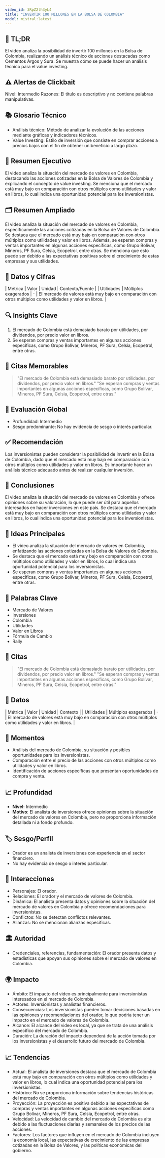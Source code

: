 ```yaml
---
video_id: 3RpZ2th3yL4
title: "INVERTIR 100 MILLONES EN LA BOLSA DE COLOMBIA"
model: mistral:latest
---
```


## 📌 TL;DR
El video analiza la posibilidad de invertir 100 millones en la Bolsa de Colombia, realizando un análisis técnico de acciones destacadas como Cementos Argos y Sura. Se muestra cómo se puede hacer un análisis técnico para el value investing.

## ⚠️ Alertas de Clickbait
Nivel: Intermedio
Razones: El título es descriptivo y no contiene palabras manipulativas.

## 📚 Glosario Técnico
- Análisis técnico: Método de analizar la evolución de las acciones mediante gráficas y indicadores técnicos.
- Value Investing: Estilo de inversión que consiste en comprar acciones a precios bajos con el fin de obtener un beneficio a largo plazo.

## 📰 Resumen Ejecutivo
El video analiza la situación del mercado de valores en Colombia, destacando las acciones cotizadas en la Bolsa de Valores de Colombia y explicando el concepto de value investing. Se menciona que el mercado está muy bajo en comparación con otros múltiplos como utilidades y valor en libros, lo cual indica una oportunidad potencial para los inversionistas.

## 🗂️ Resumen Ampliado
El video analiza la situación del mercado de valores en Colombia, específicamente las acciones cotizadas en la Bolsa de Valores de Colombia. Se destaca que el mercado está muy bajo en comparación con otros múltiplos como utilidades y valor en libros. Además, se esperan compras y ventas importantes en algunas acciones específicas, como Grupo Bolívar, Mineros, PF Sura, Celsia, Ecopetrol, entre otras. Se menciona que esto puede ser debido a las expectativas positivas sobre el crecimiento de estas empresas y sus utilidades.

## 🔢 Datos y Cifras
| Métrica | Valor | Unidad | Contexto/Fuente |
| Utilidades | Múltiplos exagerados | - | El mercado de valores está muy bajo en comparación con otros múltiplos como utilidades y valor en libros. |

## 🔍 Insights Clave
1. El mercado de Colombia está demasiado barato por utilidades, por dividendos, por precio valor en libros.
2. Se esperan compras y ventas importantes en algunas acciones específicas, como Grupo Bolívar, Mineros, PF Sura, Celsia, Ecopetrol, entre otras.

## 💬 Citas Memorables
> "El mercado de Colombia está demasiado barato por utilidades, por dividendos, por precio valor en libros."
> "Se esperan compras y ventas importantes en algunas acciones específicas, como Grupo Bolívar, Mineros, PF Sura, Celsia, Ecopetrol, entre otras."

## 🧮 Evaluación Global
- Profundidad: Intermedio
- Sesgo predominante: No hay evidencia de sesgo o interés particular.

## ✅ Recomendación
Los inversionistas pueden considerar la posibilidad de invertir en la Bolsa de Colombia, dado que el mercado está muy bajo en comparación con otros múltiplos como utilidades y valor en libros. Es importante hacer un análisis técnico adecuado antes de realizar cualquier inversión.

## 🏁 Conclusiones
El video analiza la situación del mercado de valores en Colombia y ofrece opiniones sobre su valoración, lo que puede ser útil para aquellos interesados en hacer inversiones en este país. Se destaca que el mercado está muy bajo en comparación con otros múltiplos como utilidades y valor en libros, lo cual indica una oportunidad potencial para los inversionistas.

## 🧠 Ideas Principales
   - El video analiza la situación del mercado de valores en Colombia, enfatizando las acciones cotizadas en la Bolsa de Valores de Colombia.
   - Se destaca que el mercado está muy bajo en comparación con otros múltiplos como utilidades y valor en libros, lo cual indica una oportunidad potencial para los inversionistas.
   - Se esperan compras y ventas importantes en algunas acciones específicas, como Grupo Bolívar, Mineros, PF Sura, Celsia, Ecopetrol, entre otras.

   ## 🔑 Palabras Clave
   - Mercado de Valores
   - Inversiones
   - Colombia
   - Utilidades
   - Valor en Libros
   - Fórmula de Cambio
   - Rally

   ## 💬 Citas
   > "El mercado de Colombia está demasiado barato por utilidades, por dividendos, por precio valor en libros."
   > "Se esperan compras y ventas importantes en algunas acciones específicas, como Grupo Bolívar, Mineros, PF Sura, Celsia, Ecopetrol, entre otras."

   ## 🔢 Datos
   | Métrica | Valor | Unidad | Contexto |
   | Utilidades | Múltiplos exagerados | - | El mercado de valores está muy bajo en comparación con otros múltiplos como utilidades y valor en libros. |

   ## 🎯 Momentos
   - Análisis del mercado de Colombia, su situación y posibles oportunidades para los inversionistas.
   - Comparación entre el precio de las acciones con otros múltiplos como utilidades y valor en libros.
   - Identificación de acciones específicas que presentan oportunidades de compra y venta.

   ## 📈 Profundidad
   - **Nivel:** Intermedio
   - **Motivo:** El analista de inversiones ofrece opiniones sobre la situación del mercado de valores en Colombia, pero no proporciona información detallada ni a fondo profundo.

   ## 🏷️ Sesgo/Perfil
   - Orador es un analista de inversiones con experiencia en el sector financiero.
   - No hay evidencia de sesgo o interés particular.

   ## 🔄 Interacciones
   - Personajes: El orador.
   - Relaciones: El orador y el mercado de valores de Colombia.
   - Dinámica: El analista presenta datos y opiniones sobre la situación del mercado de valores en Colombia y ofrece recomendaciones para inversionistas.
   - Conflictos: No se detectan conflictos relevantes.
   - Alianzas: No se mencionan alianzas específicas.

   ## 🏛️ Autoridad
   - Credenciales, referencias, fundamentación: El orador presenta datos y estadísticas que apoyan sus opiniones sobre el mercado de valores en Colombia.

   ## 🌍 Impacto
   - Ámbito: El impacto del video es principalmente para inversionistas interesados en el mercado de Colombia.
   - Actores: Inversionistas y analistas financieros.
   - Consecuencias: Los inversionistas pueden tomar decisiones basadas en las opiniones y recomendaciones del orador, lo que podría tener un impacto en el mercado de valores de Colombia.
   - Alcance: El alcance del video es local, ya que se trata de una análisis específico del mercado de Colombia.
   - Duración: La duración del impacto dependerá de la acción tomada por los inversionistas y el desarrollo futuro del mercado de Colombia.

   ## 📈 Tendencias
   - Actual: El analista de inversiones destaca que el mercado de Colombia está muy bajo en comparación con otros múltiplos como utilidades y valor en libros, lo cual indica una oportunidad potencial para los inversionistas.
   - Histórico: No se proporciona información sobre tendencias históricas del mercado de Colombia.
   - Proyección: La proyección es positiva debido a las expectativas de compras y ventas importantes en algunas acciones específicas como Grupo Bolívar, Mineros, PF Sura, Celsia, Ecopetrol, entre otras.
   - Velocidad: La velocidad de cambio del mercado de Colombia es alta debido a las fluctuaciones diarias y semanales de los precios de las acciones.
   - Factores: Los factores que influyen en el mercado de Colombia incluyen la economía local, las expectativas de crecimiento de las empresas cotizadas en la Bolsa de Valores, y las políticas económicas del gobierno.